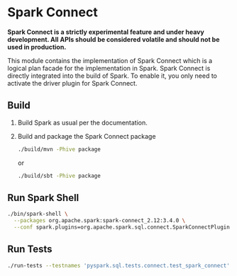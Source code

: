# Spark Connect

**Spark Connect is a strictly experimental feature and under heavy development.
All APIs should be considered volatile and should not be used in production.**

This module contains the implementation of Spark Connect which is a logical plan
facade for the implementation in Spark. Spark Connect is directly integrated into the build
of Spark. To enable it, you only need to activate the driver plugin for Spark Connect.

## Build

1. Build Spark as usual per the documentation.

2. Build and package the Spark Connect package

   ```bash
   ./build/mvn -Phive package
   ```

   or

   ```bash
   ./build/sbt -Phive package
   ```
   
## Run Spark Shell

```bash
./bin/spark-shell \
  --packages org.apache.spark:spark-connect_2.12:3.4.0 \
  --conf spark.plugins=org.apache.spark.sql.connect.SparkConnectPlugin
```

## Run Tests

```bash
./run-tests --testnames 'pyspark.sql.tests.connect.test_spark_connect'
```

